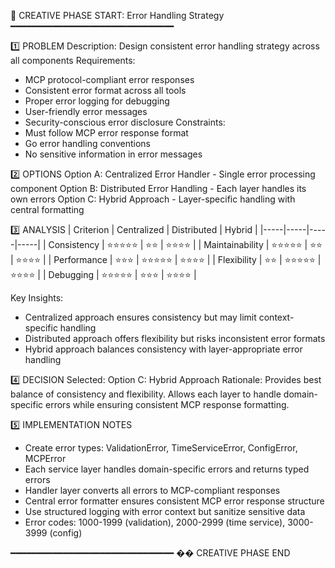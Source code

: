 📌 CREATIVE PHASE START: Error Handling Strategy
━━━━━━━━━━━━━━━━━━━━━━━━━━━━━━━

1️⃣ PROBLEM
   Description: Design consistent error handling strategy across all components
   Requirements: 
   - MCP protocol-compliant error responses
   - Consistent error format across all tools
   - Proper error logging for debugging
   - User-friendly error messages
   - Security-conscious error disclosure
   Constraints: 
   - Must follow MCP error response format
   - Go error handling conventions
   - No sensitive information in error messages

2️⃣ OPTIONS
   Option A: Centralized Error Handler - Single error processing component
   Option B: Distributed Error Handling - Each layer handles its own errors
   Option C: Hybrid Approach - Layer-specific handling with central formatting

3️⃣ ANALYSIS
   | Criterion | Centralized | Distributed | Hybrid |
   |-----|-----|-----|-----|
   | Consistency | ⭐⭐⭐⭐⭐ | ⭐⭐ | ⭐⭐⭐⭐ |
   | Maintainability | ⭐⭐⭐⭐⭐ | ⭐⭐ | ⭐⭐⭐⭐ |
   | Performance | ⭐⭐⭐ | ⭐⭐⭐⭐⭐ | ⭐⭐⭐⭐ |
   | Flexibility | ⭐⭐ | ⭐⭐⭐⭐⭐ | ⭐⭐⭐⭐ |
   | Debugging | ⭐⭐⭐⭐⭐ | ⭐⭐⭐ | ⭐⭐⭐⭐ |
   
   Key Insights:
   - Centralized approach ensures consistency but may limit context-specific handling
   - Distributed approach offers flexibility but risks inconsistent error formats
   - Hybrid approach balances consistency with layer-appropriate error handling

4️⃣ DECISION
   Selected: Option C: Hybrid Approach
   Rationale: Provides best balance of consistency and flexibility. Allows each layer to handle domain-specific errors while ensuring consistent MCP response formatting.
   
5️⃣ IMPLEMENTATION NOTES
   - Create error types: ValidationError, TimeServiceError, ConfigError, MCPError
   - Each service layer handles domain-specific errors and returns typed errors
   - Handler layer converts all errors to MCP-compliant responses
   - Central error formatter ensures consistent MCP error response structure
   - Use structured logging with error context but sanitize sensitive data
   - Error codes: 1000-1999 (validation), 2000-2999 (time service), 3000-3999 (config)

━━━━━━━━━━━━━━━━━━━━━━━━━━━━━━━
�� CREATIVE PHASE END 